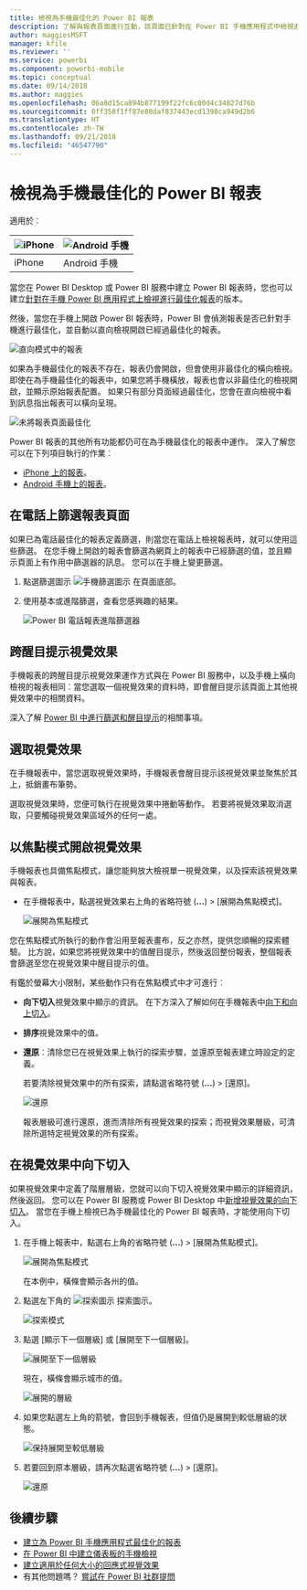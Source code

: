 ```yaml
---
title: 檢視為手機最佳化的 Power BI 報表
description: 了解與報表頁面進行互動，該頁面已針對在 Power BI 手機應用程式中檢視進行最佳化。
author: maggiesMSFT
manager: kfile
ms.reviewer: ''
ms.service: powerbi
ms.component: powerbi-mobile
ms.topic: conceptual
ms.date: 09/14/2018
ms.author: maggies
ms.openlocfilehash: 06a8d15ca894b877199f22fc6c00d4c34827d76b
ms.sourcegitcommit: 0ff358f1ff87e88daf837443ecd1398ca949d2b6
ms.translationtype: HT
ms.contentlocale: zh-TW
ms.lasthandoff: 09/21/2018
ms.locfileid: "46547790"
---
```

# <a name="view-power-bi-reports-optimized-for-your-phone"></a>檢視為手機最佳化的 Power BI 報表

適用於︰

| ![iPhone](./media/mobile-apps-view-phone-report/ios-logo-40-px.png) | ![Android 手機](./media/mobile-apps-view-phone-report/android-logo-40-px.png) |
|:--- |:--- |
| iPhone |Android 手機 |

當您在 Power BI Desktop 或 Power BI 服務中建立 Power BI 報表時，您也可以建立[針對在手機 Power BI 應用程式上檢視進行最佳化報表](../../desktop-create-phone-report.md)的版本。

然後，當您在手機上開啟 Power BI 報表時，Power BI 會偵測報表是否已針對手機進行最佳化，並自動以直向檢視開啟已經過最佳化的報表。

![直向模式中的報表](./media/mobile-apps-view-phone-report/07-power-bi-phone-report-portrait.png)

如果為手機最佳化的報表不存在，報表仍會開啟，但會使用非最佳化的橫向檢視。 即使在為手機最佳化的報表中，如果您將手機橫放，報表也會以非最佳化的檢視開啟，並顯示原始報表配置。 如果只有部分頁面經過最佳化，您會在直向檢視中看到訊息指出報表可以橫向呈現。

![未將報表頁面最佳化](./media/mobile-apps-view-phone-report/06-power-bi-phone-report-page-not-optimized.png)

Power BI 報表的其他所有功能都仍可在為手機最佳化的報表中運作。 深入了解您可以在下列項目執行的作業︰

* [iPhone 上的報表](mobile-reports-in-the-mobile-apps.md)。 
* [Android 手機上的報表](mobile-reports-in-the-mobile-apps.md)。

## <a name="filter-the-report-page-on-a-phone"></a>在電話上篩選報表頁面
如果已為電話最佳化的報表定義篩選，則當您在電話上檢視報表時，就可以使用這些篩選。 在您手機上開啟的報表會篩選為網頁上的報表中已經篩選的值，並且顯示頁面上有作用中篩選器的訊息。 您可以在手機上變更篩選。

1. 點選篩選圖示 ![手機篩選圖示](./media/mobile-apps-view-phone-report/power-bi-phone-filter-icon.png) 在頁面底部。 
2. 使用基本或進階篩選，查看您感興趣的結果。
   
    ![Power BI 電話報表進階篩選器](./media/mobile-apps-view-phone-report/power-bi-iphone-advanced-filter-toronto.gif)

## <a name="cross-highlight-visuals"></a>跨醒目提示視覺效果
手機報表的跨醒目提示視覺效果運作方式與在 Power BI 服務中，以及手機上橫向檢視的報表相同︰當您選取一個視覺效果的資料時，即會醒目提示該頁面上其他視覺效果中的相關資料。

深入了解 [Power BI 中進行篩選和醒目提示](../../power-bi-reports-filters-and-highlighting.md)的相關事項。

## <a name="select-visuals"></a>選取視覺效果
在手機報表中，當您選取視覺效果時，手機報表會醒目提示該視覺效果並聚焦於其上，抵銷畫布筆勢。

選取視覺效果時，您便可執行在視覺效果中捲動等動作。 若要將視覺效果取消選取，只要觸碰視覺效果區域外的任何一處。

## <a name="open-visuals-in-focus-mode"></a>以焦點模式開啟視覺效果
手機報表也具備焦點模式，讓您能夠放大檢視單一視覺效果，以及探索該視覺效果與報表。

* 在手機報表中，點選視覺效果右上角的省略符號 (**...**) > [展開為焦點模式]。
  
    ![展開為焦點模式](././media/mobile-apps-view-phone-report/power-bi-phone-report-focus-mode.png)

您在焦點模式所執行的動作會沿用至報表畫布，反之亦然，提供您順暢的探索體驗。 比方說，如果您將視覺效果中的值醒目提示，然後返回整份報表，整個報表會篩選至您在視覺效果中醒目提示的值。

有鑑於螢幕大小限制，某些動作只有在焦點模式中才可進行︰

* **向下切入**視覺效果中顯示的資訊。 在下方深入了解如何在手機報表中[向下和向上切入](mobile-apps-view-phone-report.md#drill-down-in-a-visual)。
* **排序**視覺效果中的值。
* **還原**︰清除您已在視覺效果上執行的探索步驟，並還原至報表建立時設定的定義。
  
    若要清除視覺效果中的所有探索，請點選省略符號 (**...**) > [還原]。
  
    ![還原](././media/mobile-apps-view-phone-report/power-bi-phone-report-revert-levels.png)
  
    報表層級可進行還原，進而清除所有視覺效果的探索；而視覺效果層級，可清除所選特定視覺效果的所有探索。   

## <a name="drill-down-in-a-visual"></a>在視覺效果中向下切入
如果視覺效果中定義了階層層級，您就可以向下切入視覺效果中顯示的詳細資訊，然後返回。 您可以在 Power BI 服務或 Power BI Desktop 中[新增視覺效果的向下切入](../end-user-drill.md)。 當您在手機上檢視已為手機最佳化的 Power BI 報表時，才能使用向下切入。 

1. 在手機上報表中，點選右上角的省略符號 (**...**) > [展開為焦點模式]。
   
    ![展開為焦點模式](././media/mobile-apps-view-phone-report/power-bi-phone-report-focus-mode.png)
   
    在本例中，橫條會顯示各州的值。
2. 點選左下角的 ![探索圖示](./media/mobile-apps-view-phone-report/power-bi-phone-report-explore-icon.png) 探索圖示。
   
    ![探索模式](./media/mobile-apps-view-phone-report/power-bi-phone-report-explore-mode.png)
3. 點選 [顯示下一個層級] 或 [展開至下一個層級]。
   
    ![展開至下一個層級](./media/mobile-apps-view-phone-report/power-bi-phone-report-expand-levels.png)
   
    現在，橫條會顯示城市的值。
   
    ![展開的層級](./media/mobile-apps-view-phone-report/power-bi-phone-report-expanded-levels.png)
4. 如果您點選左上角的箭號，會回到手機報表，但值仍是展開到較低層級的狀態。
   
    ![保持展開至較低層級](./media/mobile-apps-view-phone-report/power-bi-back-to-phone-report-expanded-levels.png)
5. 若要回到原本層級，請再次點選省略符號 (**...**) > [還原]。
   
    ![還原](././media/mobile-apps-view-phone-report/power-bi-phone-report-revert-levels.png)

## <a name="next-steps"></a>後續步驟
* [建立為 Power BI 手機應用程式最佳化的報表](../../desktop-create-phone-report.md)
* [在 Power BI 中建立儀表板的手機檢視](../../service-create-dashboard-mobile-phone-view.md)
* [建立適用於任何大小的回應式視覺效果](../../visuals/desktop-create-responsive-visuals.md)
* 有其他問題嗎？ [嘗試在 Power BI 社群提問](http://community.powerbi.com/)

